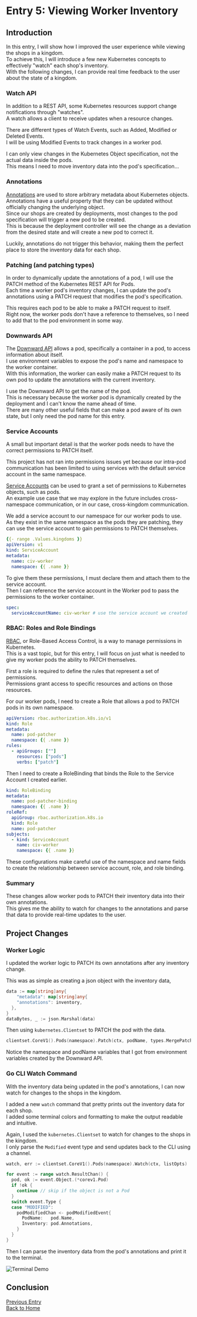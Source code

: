 # Entry 5: Viewing Worker Inventory

## Introduction

In this entry, I will show how I improved the user experience while viewing the shops in a kingdom.  
To achieve this, I will introduce a few new Kubernetes concepts to effectively "watch" each shop's inventory.  
With the following changes, I can provide real time feedback to the user about the state of a kingdom.  

### Watch API

In addition to a REST API, some Kubernetes resources support change notifications through "watches".  
A watch allows a client to receive updates when a resource changes.  

There are different types of Watch Events, such as Added, Modified or Deleted Events.  
I will be using Modified Events to track changes in a worker pod.  

I can only view changes in the Kubernetes Object specification, not the actual data inside the pods.  
This means I need to move inventory data into the pod's specification...

### Annotations

[Annotations](https://kubernetes.io/docs/concepts/overview/working-with-objects/annotations/) are used to store arbitrary metadata about Kubernetes objects.  
Annotations have a useful property that they can be updated without officially changing the underlying object.  
Since our shops are created by deployments, most changes to the pod specification will trigger a new pod to be created.  
This is because the deployment controller will see the change as a deviation from the desired state and will create a new pod to correct it.  

Luckily, annotations do not trigger this behavior, making them the perfect place to store the inventory data for each shop.

### Patching (and patching types)

In order to dynamically update the annotations of a pod, I will use the PATCH method of the Kubernetes REST API for Pods.  
Each time a worker pod's inventory changes, I can update the pod's annotations using a PATCH request that modifies the pod's specification.  

This requires each pod to be able to make a PATCH request to itself.  
Right now, the worker pods don't have a reference to themselves, so I need to add that to the pod environment in some way.

### Downwards API

The [Downward API](https://kubernetes.io/docs/concepts/workloads/pods/downward-api/) allows a pod, specifically a container in a pod, to access information about itself.  
I use environment variables to expose the pod's name and namespace to the worker container.  
With this information, the worker can easily make a PATCH request to its own pod to update the annotations with the current inventory.  

I use the Downward API to get the name of the pod.  
This is necessary because the worker pod is dynamically created by the deployment and I can't know the name ahead of time.  
There are many other useful fields that can make a pod aware of its own state, but I only need the pod name for this entry.

### Service Accounts

A small but important detail is that the worker pods needs to have the correct permissions to PATCH itself.  

This project has not ran into permissions issues yet because our intra-pod communication has been limited to using services with the default service account in the same namespace.  

[Service Accounts](https://kubernetes.io/docs/concepts/security/service-accounts/) can be used to grant a set of permissions to Kubernetes objects, such as pods.  
An example use case that we may explore in the future includes cross-namespace communication, or in our case, cross-kingdom communication.  

We add a service account to our namespace for our worker pods to use.  
As they exist in the same namespace as the pods they are patching, they can use the service account to gain permissions to PATCH themselves.

```yaml
{{- range .Values.kingdoms }}
apiVersion: v1
kind: ServiceAccount
metadata:
  name: civ-worker
  namespace: {{ .name }}
```

To give them these permissions, I must declare them and attach them to the service account.  
Then I can reference the service account in the Worker pod to pass the permissions to the worker container.

```yaml
spec:
  serviceAccountName: civ-worker # use the service account we created
```

### RBAC: Roles and Role Bindings

[RBAC](https://kubernetes.io/docs/reference/access-authn-authz/rbac/), or Role-Based Access Control, is a way to manage permissions in Kubernetes.  
This is a vast topic, but for this entry, I will focus on just what is needed to give my worker pods the ability to PATCH themselves.  

First a role is required to define the rules that represent a set of permissions.  
Permissions grant access to specific resources and actions on those resources.  

For our worker pods, I need to create a Role that allows a pod to PATCH pods in its own namespace.

```yaml
apiVersion: rbac.authorization.k8s.io/v1
kind: Role
metadata:
  name: pod-patcher
  namespace: {{ .name }}
rules:
  - apiGroups: [""]
    resources: ["pods"]
    verbs: ["patch"]
```

Then I need to create a RoleBinding that binds the Role to the Service Account I created earlier.  

```yaml
kind: RoleBinding
metadata:
  name: pod-patcher-binding
  namespace: {{ .name }}
roleRef:
  apiGroup: rbac.authorization.k8s.io
  kind: Role
  name: pod-patcher
subjects:
  - kind: ServiceAccount
    name: civ-worker
    namespace: {{ .name }}
```

These configurations make careful use of the namespace and name fields to create the relationship between service account, role, and role binding.  

### Summary

These changes allow worker pods to PATCH their inventory data into their own annotations.  
This gives me the ability to watch for changes to the annotations and parse that data to provide real-time updates to the user.  

## Project Changes

### Worker Logic

I updated the worker logic to PATCH its own annotations after any inventory change.  

This was as simple as creating a json object with the inventory data,

```go
data := map[string]any{
    "metadata": map[string]any{
    "annotations": inventory,
  },
}
dataBytes, _ := json.Marshal(data)
```

Then using `kubernetes.Clientset` to PATCH the pod with the data.

```go
clientset.CoreV1().Pods(namespace).Patch(ctx, podName, types.MergePatchType, dataBytes, patchOptions)
```

Notice the namespace and podName variables that I got from environment variables created by the Downward API.

### Go CLI Watch Command

With the inventory data being updated in the pod's annotations, I can now watch for changes to the shops in the kingdom.  

I added a new `watch` command that pretty prints out the inventory data for each shop.  
I added some terminal colors and formatting to make the output readable and intuitive.

Again, I used the `kubernetes.Clientset` to watch for changes to the shops in the kingdom.  
I only parse the `Modified` event type and send updates back to the CLI using a channel.  

```go
watch, err := clientset.CoreV1().Pods(namespace).Watch(ctx, listOpts)

for event := range watch.ResultChan() {
  pod, ok := event.Object.(*corev1.Pod)
  if !ok {
    continue // skip if the object is not a Pod
  }
  switch event.Type {
  case "MODIFIED":
    podModifiedChan <- podModifiedEvent{
      PodName:   pod.Name,
      Inventory: pod.Annotations,
    }
  }
}
```

Then I can parse the inventory data from the pod's annotations and print it to the terminal.

![Terminal Demo](../entry5/assets/session.fast.min.gif)

## Conclusion

[Previous Entry](entry4.md)  
[Back to Home](index.md)  
